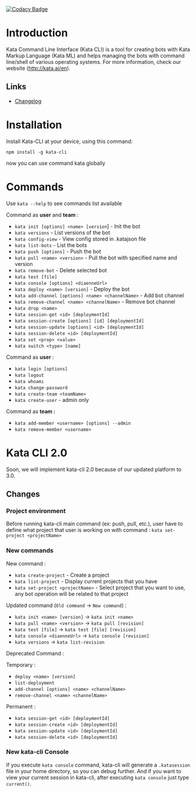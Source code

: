 [![Codacy Badge](https://api.codacy.com/project/badge/Grade/5445d7e1a31740f8a4659e4774a168d9)](https://www.codacy.com?utm_source=git@bitbucket.org&amp;utm_medium=referral&amp;utm_content=yesboss/kata-cli&amp;utm_campaign=Badge_Grade)

# Introduction

Kata Command Line Interface (Kata CLI) is a tool for creating bots with Kata Markup Language (Kata ML) and helps managing the bots with command line/shell of various operating systems.
For more information, check our website (http://kata.ai/en).

## Links

- [Changelog](CHANGELOG.md)

# Installation

Install Kata-CLI at your device, using this command:

```shell
npm install -g kata-cli
```

now you can use command kata globally

# Commands

Use `kata --help` to see commands list available

Command as **user** and **team** : 

* `kata init [options] <name> [version`] - Init the bot
* `kata versions` - List versions of the bot
* `kata config-view` - View config stored in .katajson file
* `kata list-bots` - List the bots
* `kata push [options]` - Push the bot
* `kata pull <name> <version>` - Pull the bot with specified name and version
* `kata remove-bot` - Delete selected bot
* `kata test [file]`
* `kata console [options] <diaenneUrl>`
* `kata deploy <name> [version]` - Deploy the bot
* `kata add-channel [options] <name> <channelName>` - Add bot channel
* `kata remove-channel <name> <channelName>` - Remove bot channel
* `kata drop <name>`
* `kata session-get <id> [deploymentId]`
* `kata session-create [options] [id] [deploymentId]`
* `kata session-update [options] <id> [deploymentId]`
* `kata session-delete <id> [deploymentId]`
* `kata set <prop> <value>`
* `kata switch <type> [name]`

Command as **user** : 

* `kata login [options]`
* `kata logout`
* `kata whoami`
* `kata change-password`
* `kata create-team <teamName>`
* `kata create-user`  - admin only

Command as **team :**

* `kata add-member <username> [options] --admin`
* `kata remove-member <username>`

# Kata CLI 2.0

Soon, we will implement kata-cli 2.0 because of our updated platform to 3.0.

## Changes 

### Project environment

Before running kata-cli main command (ex: push, pull, etc.), user have to define what project that user is working on with command : 
`kata set-project <projectName>`

### New commands

New command : 

* `kata create-project` - Create a project
* `kata list-project` - Display current projects that you have
* `kata set-project <projectName>` - Select project that you want to use, any bot operation will be related to that project

Updated command (`Old command` -> `New command`) :

* `kata init <name> [version]` -> `kata init <name>`
* `kata pull <name> <version>` -> `kata pull [revision]`
* `kata test [file]` -> `kata test [file] [revision]`
* `kata console <diaenneUrl>` -> `kata console [revision]`
* `kata versions` -> `kata list-revision`

Deprecated Command :

Temporary :
* `deploy <name> [version]`
* `list-deployment`
* `add-channel [options] <name> <channelName>`
* `remove-channel <name> <channelName>`

Permanent : 
* `kata session-get <id> [deploymentId]`
* `kata session-create <id> [deploymentId]`
* `kata session-update <id> [deploymentId]`
* `kata session-delete <id> [deploymentId]`


### New kata-cli Console

If you execute `kata console` command, kata-cli will generate a `.katasession` file in your home directory, so you can debug further.  And if you want to view your current session in kata-cli, after executing `kata console` just type `current()`.
